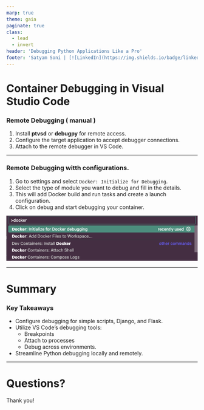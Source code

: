 ```yaml
---
marp: true
theme: gaia
paginate: true
class:
  - lead
  - invert
header: 'Debugging Python Applications Like a Pro'
footer: 'Satyam Soni | [![LinkedIn](https://img.shields.io/badge/linkedin-%230077B5.svg?style=for-the-badge&logo=linkedin&logoColor=white)](https://www.linkedin.com/in/-satyamsoni/)'
---
```

<style>
section {
   font-size: 27px;
}
</style>

# Container Debugging in Visual Studio Code



### Remote Debugging ( manual )

1. Install **ptvsd** or **debugpy** for remote access.
2. Configure the target application to accept debugger connections.
3. Attach to the remote debugger in VS Code.

---

### Remote Debugging witth configurations.

1. Go to settings and select `Docker: Initialize for Debugging`.
2. Select the type of module you want to debug and fill in the details.
3. This will add Docker build and run tasks and create a launch configuration.
4. Click on debug and start debugging your container.

![debug](./images/vscode_settings.png)


---

# Summary

### Key Takeaways
- Configure debugging for simple scripts, Django, and Flask.
- Utilize VS Code’s debugging tools:
  - Breakpoints
  - Attach to processes
  - Debug across environments.
- Streamline Python debugging locally and remotely.

---

# Questions?

Thank you!
